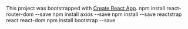 This project was bootstrapped with [Create React App](https://github.com/facebook/create-react-app).
npm install react-router-dom --save
npm install axios --save
npm install --save reactstrap react react-dom
npm install bootstrap --save
